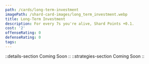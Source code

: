 ```yaml
---
path: /cards/long-term-investment
imagePath: /shard-card-images/long_term_investment.webp
title: Long-Term Investment
description: For every 7s you're alive, Shard Points +0.1.
cost: '2'
offenseRating: 0
defenseRating: 0
tags:
---
```

::details-section
Coming Soon
::
::strategies-section
Coming Soon
::